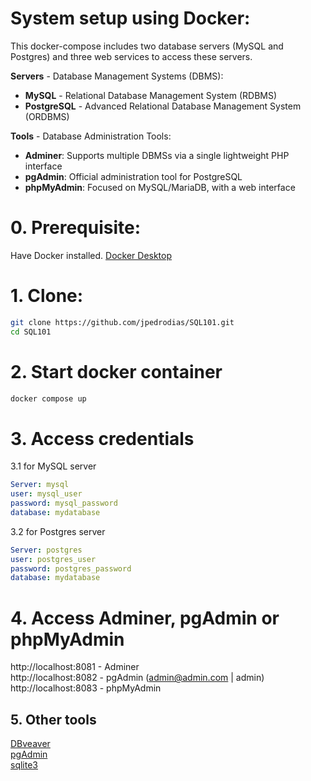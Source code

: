 # System setup using Docker:
This docker-compose includes two database servers (MySQL and Postgres) and three web services to access these servers.

**Servers** - Database Management Systems (DBMS):
- **MySQL** - Relational Database Management System (RDBMS)
- **PostgreSQL** - Advanced Relational Database Management System (ORDBMS)

**Tools** - Database Administration Tools:
- **Adminer**: Supports multiple DBMSs via a single lightweight PHP interface
- **pgAdmin**: Official administration tool for PostgreSQL
- **phpMyAdmin**: Focused on MySQL/MariaDB, with a web interface

# 0. Prerequisite:
Have Docker installed.
[Docker Desktop](https://www.docker.com/get-started/)

# 1. Clone:
```bash
git clone https://github.com/jpedrodias/SQL101.git
cd SQL101
```

# 2. Start docker container
```bash
docker compose up
```

# 3. Access credentials
3.1 for MySQL server  
```yml
Server: mysql
user: mysql_user
password: mysql_password
database: mydatabase
```

3.2 for Postgres server  
```yml
Server: postgres
user: postgres_user
password: postgres_password
database: mydatabase
```

# 4. Access Adminer, pgAdmin or phpMyAdmin
http://localhost:8081 - Adminer  
http://localhost:8082 - pgAdmin (admin@admin.com | admin)  
http://localhost:8083 - phpMyAdmin  

## 5. Other tools

[DBveaver](https://dbeaver.io/download/)  
[pgAdmin](https://www.pgadmin.org/download/)  
[sqlite3](https://www.sqlite.org/download.html)